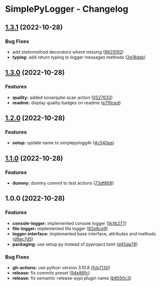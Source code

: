 # SimplePyLogger - Changelog

## [1.3.1](https://github.com/M4RC0Sx/SimplePyLogger/compare/v1.3.0...v1.3.1) (2022-10-28)


### Bug Fixes

* add staticmethod decorators where missing ([9625f92](https://github.com/M4RC0Sx/SimplePyLogger/commit/9625f92cc69f2e53e372d286c5137278689e36b8))
* **typing:** add return typing to logger messages methods ([3e18dab](https://github.com/M4RC0Sx/SimplePyLogger/commit/3e18dabafdc4f0e5cadb266fa3383acc2b6aa336))

## [1.3.0](https://github.com/M4RC0Sx/SimplePyLogger/compare/v1.2.0...v1.3.0) (2022-10-28)


### Features

* **quality:** added sonarqube scan action ([0527633](https://github.com/M4RC0Sx/SimplePyLogger/commit/052763342708d78acbbc48e39afebd01eecfc2f5))
* **readme:** display  quality badges on readme ([e7f6ced](https://github.com/M4RC0Sx/SimplePyLogger/commit/e7f6cedcf849a12e98a458ede7f91ccba5435483))

## [1.2.0](https://github.com/M4RC0Sx/SimplePyLogger/compare/v1.1.0...v1.2.0) (2022-10-28)


### Features

* **setup:** update name to simplepylogg4r ([4c540ea](https://github.com/M4RC0Sx/SimplePyLogger/commit/4c540ea2ca224a378660adec3ffa168cc11f6165))

## [1.1.0](https://github.com/M4RC0Sx/SimplePyLogger/compare/v1.0.0...v1.1.0) (2022-10-28)


### Features

* **dummy:** dummy commit to test actions ([73df868](https://github.com/M4RC0Sx/SimplePyLogger/commit/73df868bd7cac92c70a58fc540bef4f8c84a5c3a))

## 1.0.0 (2022-10-28)


### Features

* **console-logger:** implemented console logger ([9cfb277](https://github.com/M4RC0Sx/SimplePyLogger/commit/9cfb277f608c62478ad2316caffaf5d3ecd46455))
* **file-logger:** implemented file logger ([82e6ce9](https://github.com/M4RC0Sx/SimplePyLogger/commit/82e6ce988f938cb3c483c7f629dde438d4d04657))
* **logger-interface:** implemented base interface, attributes and methods ([d9ac7d5](https://github.com/M4RC0Sx/SimplePyLogger/commit/d9ac7d56262bc168567c8cb699a9e7dd2a2fe81c))
* **packaging:** use setup.py instead of pyproject.toml ([d45da78](https://github.com/M4RC0Sx/SimplePyLogger/commit/d45da7832d8ad7a9990b4b47cb79ecab8e6e9ae5))


### Bug Fixes

* **gh-actions:** use python version 3.10.8 ([fcb7130](https://github.com/M4RC0Sx/SimplePyLogger/commit/fcb71308203896e6f0c73b4a05d7fd47a2d3888e))
* **release:** fix commits preset ([94e86fc](https://github.com/M4RC0Sx/SimplePyLogger/commit/94e86fccd32928c05b7bbb363855891791faf397))
* **release:** fix semantic-release-pypi plugin name ([b8550c3](https://github.com/M4RC0Sx/SimplePyLogger/commit/b8550c3ca477a685802fe318ac992f81f5b42252))
